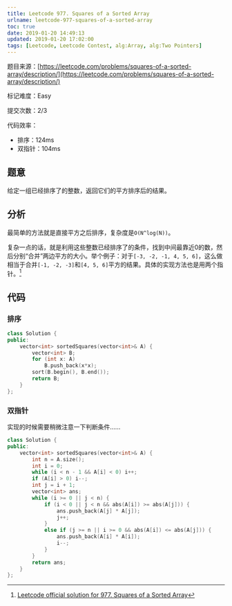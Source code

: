 ```yaml
---
title: Leetcode 977. Squares of a Sorted Array
urlname: leetcode-977-squares-of-a-sorted-array
toc: true
date: 2019-01-20 14:49:13
updated: 2019-01-20 17:02:00
tags: [Leetcode, Leetcode Contest, alg:Array, alg:Two Pointers]
---
```


题目来源：[https://leetcode.com/problems/squares-of-a-sorted-array/description/](https://leetcode.com/problems/squares-of-a-sorted-array/description/)

标记难度：Easy

提交次数：2/3

代码效率：

* 排序：124ms
* 双指针：104ms

## 题意

给定一组已经排序了的整数，返回它们的平方排序后的结果。

## 分析

最简单的方法就是直接平方之后排序，复杂度是`O(N^log(N))`。

复杂一点的话，就是利用这些整数已经排序了的条件，找到中间最靠近0的数，然后分别“合并”两边平方的大小。举个例子：对于`[-3, -2, -1, 4, 5, 6]`，这么做相当于合并`[-1, -2, -3]`和`[4, 5, 6]`平方的结果。具体的实现方法也是用两个指针。[^sln]

[^sln]: [Leetcode official solution for 977. Squares of a Sorted Array](https://leetcode.com/problems/squares-of-a-sorted-array/solution/)

## 代码

### 排序

```cpp
class Solution {
public:
    vector<int> sortedSquares(vector<int>& A) {
        vector<int> B;
        for (int x: A)
            B.push_back(x*x);
        sort(B.begin(), B.end());
        return B;
    }
};
```

### 双指针

实现的时候需要稍微注意一下判断条件……

```cpp
class Solution {
public:
    vector<int> sortedSquares(vector<int>& A) {
        int n = A.size();
        int i = 0;
        while (i < n - 1 && A[i] < 0) i++;
        if (A[i] > 0) i--;
        int j = i + 1;
        vector<int> ans;
        while (i >= 0 || j < n) {
            if (i < 0 || j < n && abs(A[i]) >= abs(A[j])) {
                ans.push_back(A[j] * A[j]);
                j++;
            }
            else if (j >= n || i >= 0 && abs(A[i]) <= abs(A[j])) {
                ans.push_back(A[i] * A[i]);
                i--;
            }
        }
        return ans;
    }
};
```